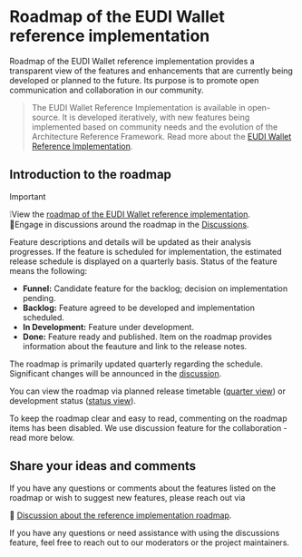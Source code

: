 # Roadmap of the EUDI Wallet reference implementation
Roadmap of the EUDI Wallet reference implementation provides a transparent view of the features and enhancements that are currently being developed or planned to the future. Its purpose is to promote open communication and collaboration in our community.

> The EUDI Wallet Reference Implementation is available in open-source. It is developed iteratively, with new features being implemented based on community needs and the evolution of the Architecture Reference Framework. Read more about the [EUDI Wallet Reference Implementation](https://github.com/eu-digital-identity-wallet/.github/blob/main/profile/reference-implementation.md). 

## Introduction to the roadmap
> [!IMPORTANT]
>:grey_exclamation:View the [roadmap of the EUDI Wallet reference implementation](https://github.com/orgs/eu-digital-identity-wallet/projects/24).<br>
>:speech_balloon:Engage in discussions around the roadmap in the [Discussions](https://github.com/eu-digital-identity-wallet/eudi-wallet-reference-implementation-roadmap/discussions).
 

Feature descriptions and details will be updated as their analysis progresses. If the feature is scheduled for implementation, the estimated release schedule is displayed on a quarterly basis. Status of the feature means the following:
- **Funnel:** Candidate feature for the backlog; decision on implementation pending. 
- **Backlog:** Feature agreed to be developed and implementation scheduled. 
- **In Development:** Feature under development. 
- **Done:** Feature ready and published. Item on the roadmap provides information about the feauture and link to the release notes.

The roadmap is primarily updated quarterly regarding the schedule. Significant changes will be announced in the [discussion](https://github.com/eu-digital-identity-wallet/eudi-wallet-reference-implementation-roadmap/discussions).

You can view the roadmap via planned release timetable ([quarter view](https://github.com/orgs/eu-digital-identity-wallet/projects/24/views/2)) or development status ([status view](https://github.com/orgs/eu-digital-identity-wallet/projects/24/views/1)). 

To keep the roadmap clear and easy to read, commenting on the roadmap items has been disabled. We use discussion feature for the collaboration - read more below. 

## Share your ideas and comments
If you have any questions or comments about the features listed on the roadmap or wish to suggest new features, please reach out via 

:speech_balloon: [Discussion about the reference implementation roadmap](https://github.com/eu-digital-identity-wallet/eudi-wallet-reference-implementation-roadmap/discussions).

If you have any questions or need assistance with using the discussions feature, feel free to reach out to our moderators or the project maintainers. 
